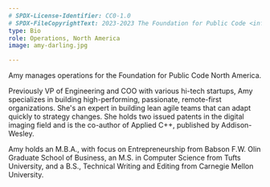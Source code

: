 ```yaml
---
# SPDX-License-Identifier: CC0-1.0
# SPDX-FileCopyrightText: 2023-2023 The Foundation for Public Code <info@publiccode.net>
type: Bio
role: Operations, North America
image: amy-darling.jpg

---
```


Amy manages operations for the Foundation for Public Code North America.

Previously VP of Engineering and COO with various hi-tech startups, Amy specializes in building high-performing, passionate, remote-first organizations. She's an expert in building lean agile teams that can adapt quickly to strategy changes. She holds two issued patents in the digital imaging field and is the co-author of Applied C++, published by Addison-Wesley.

Amy holds an M.B.A., with focus on Entrepreneurship from Babson F.W. Olin Graduate School of Business, an M.S. in Computer Science from Tufts University, and a B.S., Technical Writing and Editing from Carnegie Mellon University.
